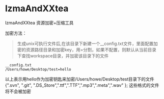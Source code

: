 # lzmaAndXXtea
lzmaAndXXtea
资源加密+压缩工具

加密方法：
 > 生成unix可执行文件后,在该目录下新建一个__config.txt文件，里面配置加密的资源路径目录和加密key，用=分割，如果不配置，则默认从当前目录下查找workspace目录，并加密该目录下的文件

    __config.txt
    /Users/howe/Desktop/test=hello


以上表示用hello作为加密钥匙来加密/Users/howe/Desktop/test目录下的文件
{".svn", ".git", ".DS_Store",".ttf",".TTF",".mp3",".meta",".wav" }; 这些格式的文件将不会被加密